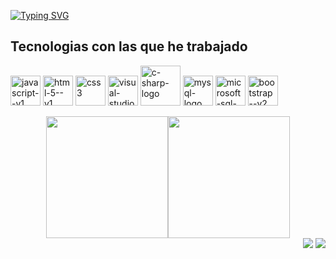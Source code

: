 <a href="https://git.io/typing-svg"
      ><img
        src="https://readme-typing-svg.demolab.com?font=Fira+Code&pause=1000&color=B6222F&width=435&lines=Hola!+Soy+Emita%2C+Ing.+de+Sistemas.+"
        alt="Typing SVG"
    /></a>
    <h2>Tecnologias con las que he trabajado</h2>
<p>
      <img width="48" height="48" src="https://img.icons8.com/color/48/javascript--v1.png" alt="javascript--v1"/>
      <img width="48" height="48" src="https://img.icons8.com/color/48/html-5--v1.png" alt="html-5--v1"/>
      <img width="48" height="48" src="https://img.icons8.com/fluency/48/css3.png" alt="css3"/>
      <img width="48" height="48" src="https://img.icons8.com/color/48/visual-studio--v2.png" alt="visual-studio--v2"/>
      <img width="64" height="64" src="https://img.icons8.com/nolan/64/c-sharp-logo.png" alt="c-sharp-logo"/>
      <img width="48" height="48" src="https://img.icons8.com/color/48/mysql-logo.png" alt="mysql-logo"/>
      <img width="48" height="48" src="https://img.icons8.com/color/48/microsoft-sql-server.png" alt="microsoft-sql-server"/> 
      <img width="48" height="48" src="https://img.icons8.com/color/48/bootstrap--v2.png" alt="bootstrap--v2"/>
</p>

<div align="rigth" style="display: flex; justify-content: center;">
  <a href="https://github.com/EmitaQuiel">
    <img height="195px" src="https://github-readme-stats.vercel.app/api/top-langs/?username=EmitaQuiel&layout=compact&langs_count=7&theme=one_dark_pro"/>
  </a>
      <a>
            <img style="width: 195px;" src="https://i.pinimg.com/originals/0a/d5/bb/0ad5bb032b0d35e4f27edcd713e67614.gif" />
      </a>
</div>

<div align="right"> 
  <a href="https://www.linkedin.com/in/emily-castillo-quiel-b1a34b268/" target="_blank"><img src="https://img.shields.io/badge/-LinkedIn-%230077B5?style=for-the-badge&logo=linkedin&logoColor=white" target="_blank"></a> 
  <a href="mail:fernandacq05@gmail.com"><img src="https://img.shields.io/badge/-Gmail-%23333?style=for-the-badge&logo=gmail&logoColor=white" target="_blank"></a>
</div>
